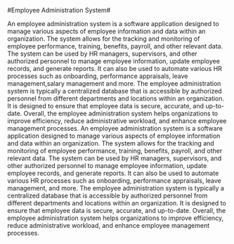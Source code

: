 #Employee Administration System#

An employee administration system is a software application designed to manage various aspects of employee information and data within an organization. The system allows for the tracking and monitoring of employee performance, training, benefits, payroll, and other relevant data.
The system can be used by HR managers, supervisors, and other authorized personnel to manage employee information, update employee records, and generate reports. It can also be used to automate various HR processes such as onboarding, performance appraisals, leave management,salary management and more.
The employee administration system is typically a centralized database that is accessible by authorized personnel from different departments and locations within an organization. It is designed to ensure that employee data is secure, accurate, and up-to-date.
Overall, the employee administration system helps organizations to improve efficiency, reduce administrative workload, and enhance employee management processes.
An employee administration system is a software application designed to manage various aspects of employee information and data within an organization. The system allows for the tracking and monitoring of employee performance, training, benefits, payroll, and other relevant data.
The system can be used by HR managers, supervisors, and other authorized personnel to manage employee information, update employee records, and generate reports. It can also be used to automate various HR processes such as onboarding, performance appraisals, leave management, and more.
The employee administration system is typically a centralized database that is accessible by authorized personnel from different departments and locations within an organization. It is designed to ensure that employee data is secure, accurate, and up-to-date.
Overall, the employee administration system helps organizations to improve efficiency, reduce administrative workload, and enhance employee management processes.
